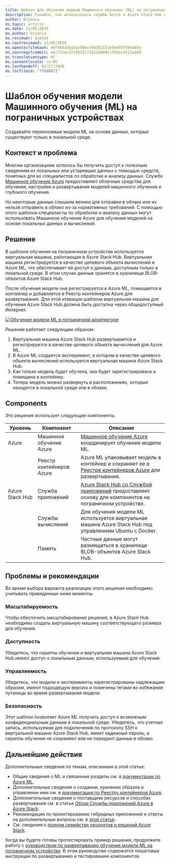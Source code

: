 ```yaml
---
title: Шаблон для обучения модели Машинного обучения (ML) на пограничном устройстве с использованием Azure и Azure Stack Hub.
description: Узнайте, как использовать службы Azure и Azure Stack Hub для обучения модели ML на пограничном устройстве.
author: BryanLa
ms.topic: article
ms.date: 11/05/2019
ms.author: bryanla
ms.reviewer: anajod
ms.lastreviewed: 11/05/2019
ms.openlocfilehash: 4df466a3b1b1e89be704302153e9e835f504445e
ms.sourcegitcommit: 4ac711ec37c6653c71b126d09c1f93ec4215a489
ms.translationtype: HT
ms.contentlocale: ru-RU
ms.lasthandoff: 02/27/2020
ms.locfileid: "77688871"
---
```

# <a name="train-machine-learning-ml-model-at-the-edge-pattern"></a>Шаблон обучения модели Машинного обучения (ML) на пограничных устройствах

Создавайте переносимые модели ML на основе данных, которые существуют только в локальной среде.

## <a name="context-and-problem"></a>Контекст и проблема

Многим организациям хотелось бы получить доступ к полезным сведениям из локальных или устаревших данных с помощью средств, понятных для их специалистов по обработке и анализу данных. Служба [Машинное обучение Azure](/azure/machine-learning/) предоставляет облачные средства для обучения, настройки и развертывания моделей машинного обучения и глубокого обучения.  

Но некоторые данные слишком велики для отправки в облако или их нельзя отправить в облако из-за нормативных требований. С помощью этого шаблона специалисты по обработке и анализу данных могут использовать Машинное обучение Azure для обучения моделей на основе локальных данных и вычислений. 

## <a name="solution"></a>Решение

В шаблоне обучения на пограничном устройстве используется виртуальная машина, работающая в Azure Stack Hub. Виртуальная машина регистрируется в качестве целевого объекта вычислений в Azure ML, что обеспечивает ей доступ к данным, доступным только в локальной среде. В этом случае данные хранятся в хранилище BLOB-объектов Azure Stack Hub. 

После обучения модели она регистрируется в Azure ML, помещается в контейнер и добавляется в Реестр контейнеров Azure для развертывания. Для этой итерации шаблона виртуальная машина для обучения Azure Stack Hub должна быть доступна через общедоступный Интернет. 

[![Обучение модели ML в пограничной архитектуре](media/pattern-train-ml-model-at-edge/solution-architecture.png)](media/pattern-train-ml-model-at-edge/solution-architecture.png)

Решение работает следующим образом: 

1. Виртуальная машина Azure Stack Hub развертывается и регистрируется в качестве целевого объекта вычислений для Azure ML.
2. В Azure ML создается эксперимент, в котором в качестве целевого объекта вычислений используется виртуальная машина Azure Stack Hub.
3. Как только модель будет обучена, она будет зарегистрирована и помещена в контейнер.
4. Теперь модель можно развернуть в расположениях, которые находятся в локальной среде или в облаке.

## <a name="components"></a>Components

Это решение использует следующие компоненты.

| Уровень | Компонент | Описание |
|----------|-----------|-------------|
| Azure | Машинное обучение Azure | [Машинное обучение Azure](/azure/machine-learning/) координирует обучение модели ML. |
| | Реестр контейнеров Azure | Azure ML упаковывает модель в контейнер и сохраняет ее в [Реестре контейнеров Azure](/azure/container-registry/) для развертывания.|
| Azure Stack Hub | Служба приложений | [Azure Stack Hub со Службой приложений](/azure-stack/operator/azure-stack-app-service-overview) предоставляет основу для компонентов на пограничном устройстве. |
| | Службы вычислений | Для обучения модели ML используется виртуальная машина Azure Stack Hub под управлением Ubuntu с Docker. |
| | Память | Частные данные могут размещаться в хранилище BLOB-объектов Azure Stack Hub. |

## <a name="issues-and-considerations"></a>Проблемы и рекомендации

Во время выбора варианта реализации этого решения необходимо учитывать приведенные ниже моменты.

### <a name="scalability"></a>Масштабируемость 

Чтобы обеспечить масштабирование решения, в Azure Stack Hub необходимо создать виртуальную машину соответствующего размера для обучения.

### <a name="availability"></a>Доступность

Убедитесь, что скрипты обучения и виртуальная машина Azure Stack Hub имеют доступ к локальным данным, используемым для обучения.

### <a name="manageability"></a>Управляемость

Убедитесь, что модели и эксперименты зарегистрированы надлежащим образом, имеют подходящую версию и помечены тегами во избежание путаницы во время развертывания модели. 

### <a name="security"></a>Безопасность

Этот шаблон позволяет Azure ML получать доступ к возможным конфиденциальным данным в локальной среде. Убедитесь, что учетная запись, используемая для подключения по протоколу SSH к виртуальной машине Azure Stack Hub, имеет надежный пароль, а скрипты обучения не сохраняют или не передают данные в облако. 

## <a name="next-steps"></a>Дальнейшие действия

Дополнительные сведения по темам, описанным в этой статье:
- Общие сведения о ML и связанные разделы см. в [документации по Azure ML](/azure/machine-learning).
- Дополнительные сведения о создании, хранении образов и управлении ими см. в [документации по Реестру контейнеров Azure](/azure/container-registry/).
- Дополнительные сведения о поставщике ресурсов и способах развертывания см. в статье [Обзор Службы приложений Azure в Azure Stack](/azure-stack/operator/azure-stack-app-service-overview).
- Рекомендации по проектированию гибридных приложений и ответы на дополнительные вопросы см. в [этой статье](overview-app-design-considerations.md).
- См. сведения о [полном семействе продуктов и решений Azure Stack](/azure-stack).

Когда вы будете готовы протестировать пример решения, продолжите работу с [руководством по развертыванию обучения модели ML на пограничном устройстве](https://aka.ms/edgetrainingdeploy). В этом руководстве содержатся пошаговые инструкции по развертыванию и тестированию компонентов.